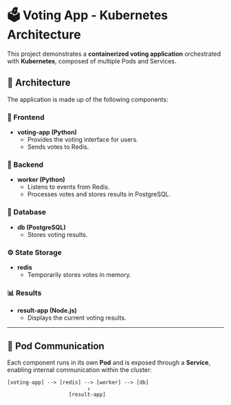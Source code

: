 # 🗳️ Voting App - Kubernetes Architecture

This project demonstrates a **containerized voting application** orchestrated with **Kubernetes**, composed of multiple Pods and Services.

## 🧩 Architecture

The application is made up of the following components:

### 🎯 Frontend
- **voting-app (Python)**
  - Provides the voting interface for users.  
  - Sends votes to Redis.

### 🧠 Backend
- **worker (Python)**
  - Listens to events from Redis.  
  - Processes votes and stores results in PostgreSQL.

### 💾 Database
- **db (PostgreSQL)**
  - Stores voting results.

### ⚙️ State Storage
- **redis**
  - Temporarily stores votes in memory.

### 📊 Results
- **result-app (Node.js)**
  - Displays the current voting results.

---

## 🚀 Pod Communication

Each component runs in its own **Pod** and is exposed through a **Service**, enabling internal communication within the cluster:


```plaintext
[voting-app] --> [redis] --> [worker] --> [db]
                          ↓
                    [result-app]
